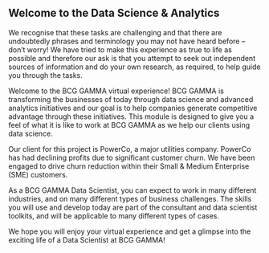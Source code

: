 <h2>Welcome to the Data Science & Analytics</h2>

We recognise that these tasks are challenging and that there are undoubtedly phrases and terminology you may not have heard before – don’t worry! We have tried 
to make this experience as true to life as possible and therefore our ask is that you attempt to seek out independent sources of information and do your own 
research, as required, to help guide you through the tasks.

Welcome to the BCG GAMMA virtual experience! BCG GAMMA is transforming the businesses of today through data science and advanced analytics initiatives and our 
goal is to help companies generate competitive advantage through these initiatives. This module is designed to give you a feel of what it is like to work at 
BCG GAMMA as we help our clients using data science.

Our client for this project is PowerCo, a major utilities company. PowerCo has had declining profits due to significant customer churn. We have been engaged to drive churn reduction within their Small & Medium Enterprise (SME) customers.

As a BCG GAMMA Data Scientist, you can expect to work in many different industries, and on many different types of business challenges. The skills you will use and develop today are part of the consultant and data scientist toolkits, and will be applicable to many different types of cases.

We hope you will enjoy your virtual experience and get a glimpse into the exciting life of a Data Scientist at BCG GAMMA!
